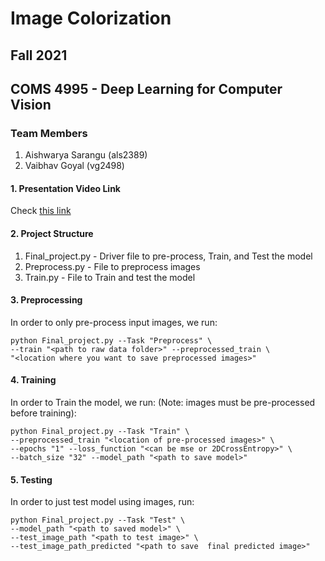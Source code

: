 # Image Colorization
## Fall 2021
## COMS 4995 - Deep Learning for Computer Vision

### Team Members
1. Aishwarya Sarangu (als2389)
2. Vaibhav Goyal (vg2498)


#### 1. Presentation Video Link
Check [this link](https://youtu.be/JeA7tZ-yUAM)

#### 2. Project Structure

1. Final_project.py - Driver file to pre-process, Train, and Test the model
2. Preprocess.py - File to preprocess images
3. Train.py - File to Train and test the model

#### 3. Preprocessing
In order to only pre-process input images, we run:

```
python Final_project.py --Task "Preprocess" \
--train "<path to raw data folder>" --preprocessed_train \
"<location where you want to save preprocessed images>"
```

#### 4. Training
In order to Train the model, we run: (Note: images must be pre-processed before training):

```
python Final_project.py --Task "Train" \
--preprocessed_train "<location of pre-processed images>" \
--epochs "1" --loss_function "<can be mse or 2DCrossEntropy>" \
--batch_size "32" --model_path "<path to save model>"
```

#### 5. Testing
In order to just test model using images, run:

```
python Final_project.py --Task "Test" \
--model_path "<path to saved model>" \
--test_image_path "<path to test image>" \
--test_image_path_predicted "<path to save  final predicted image>"
```